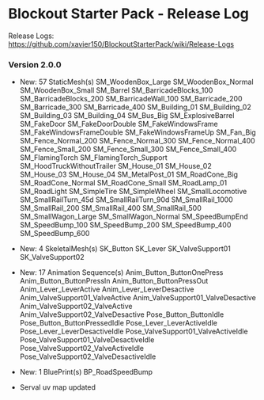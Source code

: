 # Blockout Starter Pack - Release Log
Release Logs: https://github.com/xavier150/BlockoutStarterPack/wiki/Release-Logs

###  Version 2.0.0

- New: 57 StaticMesh(s)
	SM_WoodenBox_Large
	SM_WoodenBox_Normal
	SM_WoodenBox_Small
	SM_Barrel
	SM_BarricadeBlocks_100
	SM_BarricadeBlocks_200
	SM_BarricadeWall_100
	SM_Barricade_200
	SM_Barricade_300
	SM_Barricade_400
	SM_Building_01
	SM_Building_02
	SM_Building_03
	SM_Building_04
	SM_Bus_Big
	SM_ExplosiveBarrel
	SM_FakeDoor
	SM_FakeDoorDouble
	SM_FakeWindowsFrame
	SM_FakeWindowsFrameDouble
	SM_FakeWindowsFrameUp
	SM_Fan_Big
	SM_Fence_Normal_200
	SM_Fence_Normal_300
	SM_Fence_Normal_400
	SM_Fence_Small_200
	SM_Fence_Small_300
	SM_Fence_Small_400
	SM_FlamingTorch
	SM_FlamingTorch_Support
	SM_HoodTruckWithoutTrailer
	SM_House_01
	SM_House_02
	SM_House_03
	SM_House_04
	SM_MetalPost_01
	SM_RoadCone_Big
	SM_RoadCone_Normal
	SM_RoadCone_Small
	SM_RoadLamp_01
	SM_RoadLight
	SM_SimpleTire
	SM_SimpleWheel
	SM_SmallLocomotive
	SM_SmallRailTurn_45d
	SM_SmallRailTurn_90d
	SM_SmallRail_1000
	SM_SmallRail_200
	SM_SmallRail_400
	SM_SmallRail_500
	SM_SmallWagon_Large
	SM_SmallWagon_Normal
	SM_SpeedBumpEnd
	SM_SpeedBump_100
	SM_SpeedBump_200
	SM_SpeedBump_400
	SM_SpeedBump_600

- New: 4 SkeletalMesh(s)
	SK_Button
	SK_Lever
	SK_ValveSupport01
	SK_ValveSupport02
	
- New: 17 Animation Sequence(s)
	Anim_Button_ButtonOnePress
	Anim_Button_ButtonPressIn
	Anim_Button_ButtonPressOut
	Anim_Lever_LeverActive
	Anim_Lever_LeverDesactive
	Anim_ValveSupport01_ValveActive
	Anim_ValveSupport01_ValveDesactive
	Anim_ValveSupport02_ValveActive
	Anim_ValveSupport02_ValveDesactive
	Pose_Button_ButtonIdle
	Pose_Button_ButtonPressedIdle
	Pose_Lever_LeverActiveIdle
	Pose_Lever_LeverDesactiveIdle
	Pose_ValveSupport01_ValveActiveIdle
	Pose_ValveSupport01_ValveDesactiveIdle
	Pose_ValveSupport02_ValveActiveIdle
	Pose_ValveSupport02_ValveDesactiveIdle

- New: 1 BluePrint(s)
	BP_RoadSpeedBump
	
- Serval uv map updated
